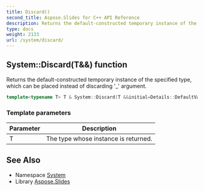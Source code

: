```yaml
---
title: Discard()
second_title: Aspose.Slides for C++ API Reference
description: Returns the default-constructed temporary instance of the specified type, which can be placed instead of discarding '_' argument.
type: docs
weight: 2133
url: /system/discard/
---
```

## System::Discard(T\&&) function


Returns the default-constructed temporary instance of the specified type, which can be placed instead of discarding '_' argument.

```cpp
template<typename T> T & System::Discard(T &&initial=Details::DefaultValue<T>())
```


### Template parameters

| Parameter | Description |
| --- | --- |
| T | The type whose instance is returned. |

## See Also

* Namespace [System](../)
* Library [Aspose.Slides](../../)